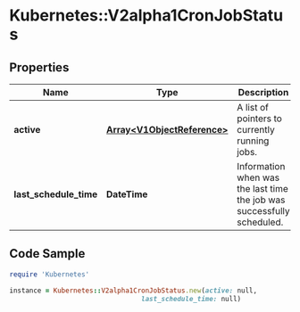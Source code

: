 # Kubernetes::V2alpha1CronJobStatus

## Properties

Name | Type | Description | Notes
------------ | ------------- | ------------- | -------------
**active** | [**Array&lt;V1ObjectReference&gt;**](V1ObjectReference.md) | A list of pointers to currently running jobs. | [optional] 
**last_schedule_time** | **DateTime** | Information when was the last time the job was successfully scheduled. | [optional] 

## Code Sample

```ruby
require 'Kubernetes'

instance = Kubernetes::V2alpha1CronJobStatus.new(active: null,
                                 last_schedule_time: null)
```


